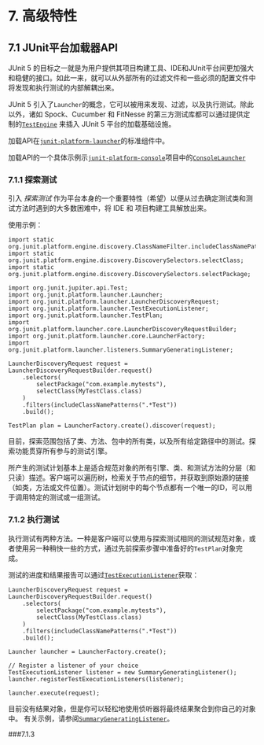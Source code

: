 # 7. 高级特性

## 7.1 JUnit平台加载器API

JUnit 5 的目标之一就是为用户提供其项目构建工具、IDE和JUnit平台间更加强大和稳健的接口。如此一来，就可以从外部所有的过滤文件和一些必须的配置文件中将发现和执行测试的内部解耦出来。

JUnit 5 引入了`Launcher`的概念，它可以被用来发现、过滤，以及执行测试。除此以外，诸如 Spock、Cucumber 和 FitNesse 的第三方测试库都可以通过提供定制的[`TestEngine`](http://junit.org/junit5/docs/current/api/org/junit/platform/engine/TestEngine.html) 来插入 JUnit 5 平台的加载基础设施。

加载API在[`junit-platform-launcher`](http://junit.org/junit5/docs/current/api/org/junit/platform/launcher/package-summary.html)的标准组件中。 

加载API的一个具体示例示[`junit-platform-console`](http://junit.org/junit5/docs/current/api/org/junit/platform/console/package-summary.html)项目中的[`ConsoleLauncher`](http://junit.org/junit5/docs/current/api/org/junit/platform/console/ConsoleLauncher.html)

### 7.1.1 探索测试

引入 *探索测试* 作为平台本身的一个重要特性（希望）以便从过去确定测试类和测试方法时遇到的大多数困难中，将 IDE 和 项目构建工具解放出来。

使用示例：

```
import static org.junit.platform.engine.discovery.ClassNameFilter.includeClassNamePatterns;
import static org.junit.platform.engine.discovery.DiscoverySelectors.selectClass;
import static org.junit.platform.engine.discovery.DiscoverySelectors.selectPackage;

import org.junit.jupiter.api.Test;
import org.junit.platform.launcher.Launcher;
import org.junit.platform.launcher.LauncherDiscoveryRequest;
import org.junit.platform.launcher.TestExecutionListener;
import org.junit.platform.launcher.TestPlan;
import org.junit.platform.launcher.core.LauncherDiscoveryRequestBuilder;
import org.junit.platform.launcher.core.LauncherFactory;
import org.junit.platform.launcher.listeners.SummaryGeneratingListener;

LauncherDiscoveryRequest request = LauncherDiscoveryRequestBuilder.request()
    .selectors(
        selectPackage("com.example.mytests"),
        selectClass(MyTestClass.class)
    )
    .filters(includeClassNamePatterns(".*Test"))
    .build();

TestPlan plan = LauncherFactory.create().discover(request);

```

目前，探索范围包括了类、方法、包中的所有类，以及所有给定路径中的测试。探索功能贯穿所有参与的测试引擎。

所产生的测试计划基本上是适合规范对象的所有引擎、类、和测试方法的分层（和只读）描述。客户端可以遍历树，检索关于节点的细节，并获取到原始源的链接（如类，方法或文件位置）。测试计划树中的每个节点都有一个唯一的ID，可以用于调用特定的测试或一组测试。

### 7.1.2 执行测试

执行测试有两种方法。一种是客户端可以使用与探索测试相同的测试规范对象，或者使用另一种稍快一些的方式，通过先前探索步骤中准备好的`TestPlan`对象完成。

测试的进度和结果报告可以通过[`TestExecutionListener`](http://junit.org/junit5/docs/current/api/org/junit/platform/launcher/TestExecutionListener.html)获取：

```
LauncherDiscoveryRequest request = LauncherDiscoveryRequestBuilder.request()
    .selectors(
        selectPackage("com.example.mytests"),
        selectClass(MyTestClass.class)
    )
    .filters(includeClassNamePatterns(".*Test"))
    .build();

Launcher launcher = LauncherFactory.create();

// Register a listener of your choice
TestExecutionListener listener = new SummaryGeneratingListener();
launcher.registerTestExecutionListeners(listener);

launcher.execute(request);
```

目前没有结果对象，但是你可以轻松地使用侦听器将最终结果聚合到你自己的对象中。 有关示例，请参阅[`SummaryGeneratingListener`](http://junit.org/junit5/docs/current/api/org/junit/platform/launcher/listeners/SummaryGeneratingListener.html)。

###7.1.3 